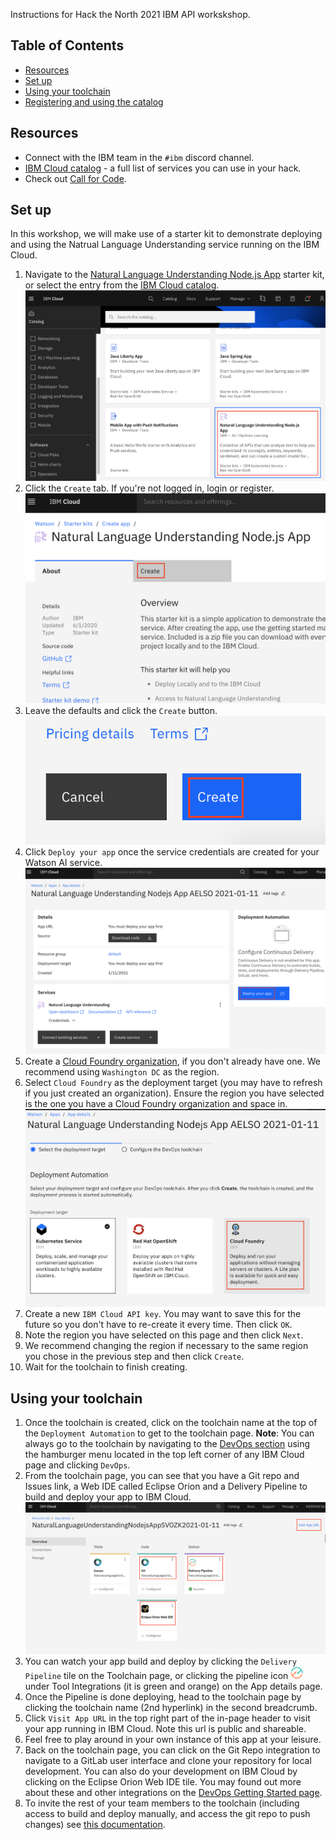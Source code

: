 Instructions for Hack the North 2021 IBM API workskshop.

## Table of Contents
- [Resources](#resources)
- [Set up](#set-up)
- [Using your toolchain](#using-your-toolchain)
- [Registering and using the catalog](#registering-and-using-the-catalog)

## Resources
* Connect with the IBM team in the `#ibm` discord channel.
* [IBM Cloud catalog](https://cloud.ibm.com/catalog) - a full list of services you can use in your hack.
* Check out [Call for Code](https://developer.ibm.com/callforcode/).

## Set up
In this workshop, we will make use of a starter kit to demonstrate deploying and using the Natrual Language Understanding service running on the IBM Cloud.
1. Navigate to the [Natural Language Understanding Node.js App](https://cloud.ibm.com/developer/watson/create-app?defaultDeploymentToolchain=&defaultLanguage=NODE&env_id=ibm%3Ayp%3Aus-south&navMode=starterkits&starterKit=b62c00f1-65b2-38a4-9f91-d429fb6745a6) starter kit, or select the entry from the [IBM Cloud catalog](https://cloud.ibm.com/catalog?search=label%3Aboilerplate#software).
![starterkit-tile](./images/BoilerplateTile.png)
1. Click the `Create` tab. If you're not logged in, login or register.
![create-tab](./images/CreateTab.png)
1. Leave the defaults and click the `Create` button.
![create-button](./images/CreateButton.png)
1. Click `Deploy your app` once the service credentials are created for your Watson AI service.
![deploy-app](./images/DeployYourApp.png)
1. Create a [Cloud Foundry organization](https://cloud.ibm.com/account/cloud-foundry), if you don't already have one. We recommend using `Washington DC` as the region.
1. Select `Cloud Foundry` as the deployment target (you may have to refresh if you just created an organization). Ensure the region you have selected is the one you have a Cloud Foundry organization and space in.
![cf-deploytarget](./images/CFDeployTarget.png)
1. Create a new `IBM Cloud API key`. You may want to save this for the future so you don't have to re-create it every time. Then click `OK`.
1. Note the region you have selected on this page and then click `Next`.
1. We recommend changing the region if necessary to the same region you chose in the previous step and then click `Create`.
1. Wait for the toolchain to finish creating.

## Using your toolchain
1. Once the toolchain is created, click on the toolchain name at the top of the `Deployment Automation` to get to the toolchain page. **Note**: You can always go to the toolchain by navigating to the [DevOps section](https://cloud.ibm.com/devops) using the hamburger menu located in the top left corner of any IBM Cloud page and clicking `DevOps`.
1. From the toolchain page, you can see that you have a Git repo and Issues link, a Web IDE called Eclipse Orion and a Delivery Pipeline to build and deploy your app to IBM Cloud.
![toolchain-page](./images/ToolchainPage.png)
1. You can watch your app build and deploy by clicking the `Delivery Pipeline` tile on the Toolchain page, or clicking the pipeline icon <img src="./images/pipeline.svg" alt="pipeline-icon" width="20px"> under Tool Integrations (it is green and orange) on the App details page.
1. Once the Pipeline is done deploying, head to the toolchain page by clicking the toolchain name (2nd hyperlink) in the second breadcrumb.
1. Click `Visit App URL` in the top right part of the in-page header to visit your app running in IBM Cloud. Note this url is public and shareable.
1. Feel free to play around in your own instance of this app at your leisure.
1. Back on the toolchain page, you can click on the Git Repo integration to navigate to a GitLab user interface and clone your repository for local development. You can also do your development on IBM Cloud by clicking on the Eclipse Orion Web IDE tile. You may found out more about these and other integrations on the [DevOps Getting Started page](https://cloud.ibm.com/devops/getting-started?env_id=ibm:yp:us-east).
1. To invite the rest of your team members to the toolchain (including access to build and deploy manually, and access the git repo to push changes) see [this documentation](https://cloud.ibm.com/docs/ContinuousDelivery?topic=ContinuousDelivery-toolchains-iam-security).
